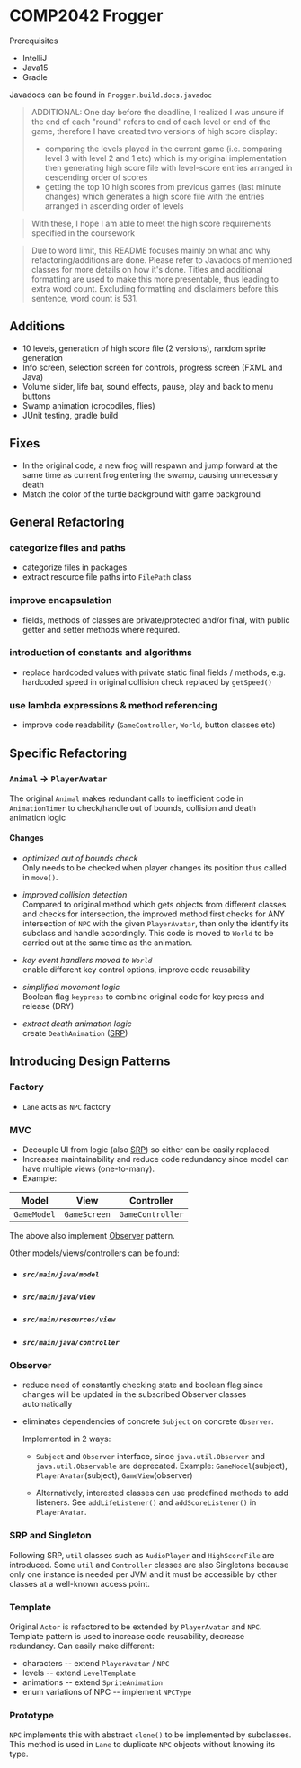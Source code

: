 # COMP2042 Frogger

Prerequisites
- IntelliJ
- Java15
- Gradle

Javadocs can be found in `Frogger.build.docs.javadoc`

> ADDITIONAL: 
 One day before the deadline, I realized I was unsure if the end of each "round" refers to end of each level or end of the game, therefore I have created two versions of high score display:
> - comparing the levels played in the current game (i.e. comparing level 3 with level 2 and 1 etc) which is my original implementation then generating high score file with level-score entries arranged in descending order of scores
> - getting the top 10 high scores from previous games (last minute changes) which generates a high score file with the entries arranged in ascending order of levels

> With these, I hope I am able to meet the high score requirements specified in the coursework 

> Due to word limit, this README focuses mainly on what and why refactoring/additions are done. Please refer to Javadocs of mentioned classes for more details on how it's done. Titles and additional formatting are used to make this more presentable, thus leading to extra word count. Excluding formatting and disclaimers before this sentence, word count is 531.

  


  

## Additions  
- 10 levels, generation of high score file (2 versions), random sprite generation
- Info screen, selection screen for controls,  progress screen (FXML and Java)
- Volume slider, life bar, sound effects, pause, play and back to menu buttons  
- Swamp animation (crocodiles, flies)
- JUnit testing, gradle build

## Fixes
- In the original code, a new frog will respawn and jump forward at the same time as current frog entering the swamp, causing unnecessary death
- Match the color of the turtle background with game background

## General Refactoring  
  
### categorize files and paths  
- categorize files in packages  
- extract resource file paths into `FilePath` class  
  
### improve encapsulation  
- fields, methods of classes are private/protected and/or final, with public getter and setter methods where required.   
  
### introduction of constants and algorithms
- replace hardcoded values with private static final fields / methods, e.g. hardcoded speed in original collision check replaced by `getSpeed()`  
  
###  use lambda expressions & method referencing  
- improve code readability  (`GameController`, `World`, button classes etc)
  
  

## Specific Refactoring  
  
### `Animal` -> `PlayerAvatar`  
The original `Animal` makes redundant calls to inefficient code in `AnimationTimer` to check/handle out of bounds, collision and death animation logic  
  
#### Changes  
-  _optimized out of bounds check_  
Only needs to be checked when player changes its position thus called in `move()`.  
  
-   _improved collision detection_  
Compared to original method which gets objects from different classes and checks for intersection, the improved method first checks for ANY intersection of `NPC` with the given `PlayerAvatar`, then only the identify its subclass and handle accordingly. This code is moved to `World` to be carried out at the same time as the animation.  
  
- _key event handlers moved to `World`_  
enable different key control options, improve code reusability   
  
- _simplified movement logic_  
Boolean flag `keypress` to combine original code for key press and release (DRY)  
  
- _extract death animation logic_  
create `DeathAnimation` ([SRP](#srp-and-singleton))   
  



## Introducing Design Patterns  

### Factory  
- `Lane` acts as `NPC` factory  
  


### MVC 
- Decouple UI from logic (also [SRP](#srp-and-singleton))  so either can be easily replaced.   
- Increases maintainability and reduce code redundancy since model can have multiple views (one-to-many).   
- Example:   
  
|     Model     |      View     |        Controller             |  
| ------------- |:-------------:|:-----------------------:|  
|      `GameModel`    |  `GameScreen` |     `GameController`    |  
  
The above also implement [Observer](#Observer) pattern.   
  

Other models/views/controllers can be found:  
  
- ##### `src/main/java/model`  
- ##### `src/main/java/view`  
- ##### `src/main/resources/view` 
- ##### `src/main/java/controller`   
  


### Observer  
- reduce need of constantly checking state and boolean flag since changes will be updated in the subscribed Observer classes automatically
- eliminates dependencies of concrete `Subject` on concrete `Observer`.   
  
	Implemented in 2 ways:  
	- `Subject` and `Observer` interface, since `java.util.Observer` and `java.util.Observable` are deprecated. Example: `GameModel`(subject), `PlayerAvatar`(subject), `GameView`(observer)  
  
	- Alternatively, interested classes can use predefined methods to add listeners. See `addLifeListener()` and `addScoreListener()` in `PlayerAvatar`.  
  


### SRP and Singleton  
Following SRP, `util` classes such as `AudioPlayer` and `HighScoreFile` are introduced. Some `util` and `Controller` classes are also Singletons because only one instance is needed per JVM and it must be accessible by other classes at a well-known access point.   
 


### Template 
Original `Actor` is refactored to be extended by `PlayerAvatar` and `NPC`.   
Template pattern is used to increase code reusability, decrease redundancy. Can easily make different:   
  
- characters -- extend `PlayerAvatar` / `NPC` 
- levels -- extend `LevelTemplate` 
- animations -- extend `SpriteAnimation`  
- enum variations of NPC -- implement `NPCType`  


 
### Prototype  
`NPC` implements this with abstract `clone()` to be implemented by subclasses. This method is used in `Lane` to duplicate `NPC` objects without knowing its type.
